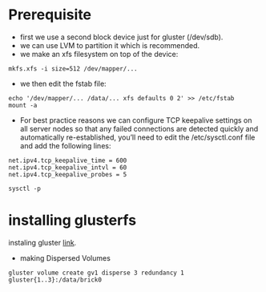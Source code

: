 # Prerequisite
* first we use a second block device just for gluster (/dev/sdb).  
* we can use LVM to partition it which is recommended.  
* we make an xfs filesystem on top of the device:  
```
mkfs.xfs -i size=512 /dev/mapper/...
```
* we then edit the fstab file:
```
echo '/dev/mapper/... /data/... xfs defaults 0 2' >> /etc/fstab
mount -a
```
* For best practice reasons we can configure TCP keepalive settings on all server nodes so that any failed connections are detected quickly and automatically re-established, you’ll need to edit the /etc/sysctl.conf file and add the following lines:  
```
net.ipv4.tcp_keepalive_time = 600
net.ipv4.tcp_keepalive_intvl = 60
net.ipv4.tcp_keepalive_probes = 5

sysctl -p
```
# installing glusterfs
instaling gluster [link](https://docs.gluster.org/en/main/Install-Guide/Install/).  
* making Dispersed Volumes  
```
gluster volume create gv1 disperse 3 redundancy 1 gluster{1..3}:/data/brick0
```
